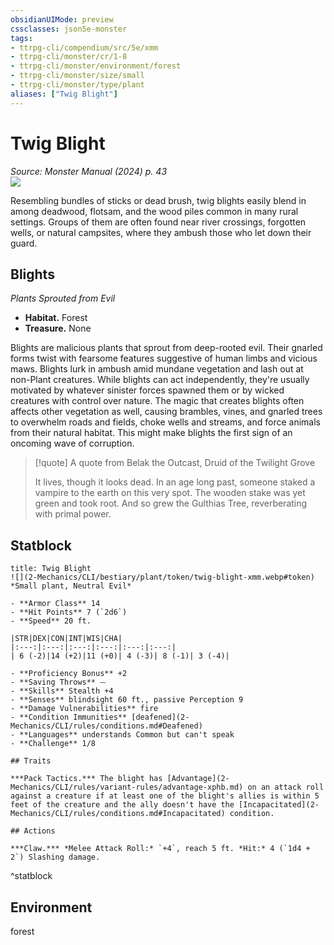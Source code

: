 ```yaml
---
obsidianUIMode: preview
cssclasses: json5e-monster
tags:
- ttrpg-cli/compendium/src/5e/xmm
- ttrpg-cli/monster/cr/1-8
- ttrpg-cli/monster/environment/forest
- ttrpg-cli/monster/size/small
- ttrpg-cli/monster/type/plant
aliases: ["Twig Blight"]
---
```

# Twig Blight
*Source: Monster Manual (2024) p. 43*  
![](2-Mechanics/CLI/bestiary/plant/img/twig-blight.webp#right)

Resembling bundles of sticks or dead brush, twig blights easily blend in among deadwood, flotsam, and the wood piles common in many rural settings. Groups of them are often found near river crossings, forgotten wells, or natural campsites, where they ambush those who let down their guard.

## Blights

*Plants Sprouted from Evil*

- **Habitat.** Forest  
- **Treasure.** None  

Blights are malicious plants that sprout from deep-rooted evil. Their gnarled forms twist with fearsome features suggestive of human limbs and vicious maws. Blights lurk in ambush amid mundane vegetation and lash out at non-Plant creatures. While blights can act independently, they're usually motivated by whatever sinister forces spawned them or by wicked creatures with control over nature. The magic that creates blights often affects other vegetation as well, causing brambles, vines, and gnarled trees to overwhelm roads and fields, choke wells and streams, and force animals from their natural habitat. This might make blights the first sign of an oncoming wave of corruption.

> [!quote] A quote from Belak the Outcast, Druid of the Twilight Grove  
> 
> It lives, though it looks dead. In an age long past, someone staked a vampire to the earth on this very spot. The wooden stake was yet green and took root. And so grew the Gulthias Tree, reverberating with primal power.


## Statblock

```ad-statblock
title: Twig Blight
![](2-Mechanics/CLI/bestiary/plant/token/twig-blight-xmm.webp#token)
*Small plant, Neutral Evil*

- **Armor Class** 14 
- **Hit Points** 7 (`2d6`) 
- **Speed** 20 ft.

|STR|DEX|CON|INT|WIS|CHA|
|:---:|:---:|:---:|:---:|:---:|:---:|
| 6 (-2)|14 (+2)|11 (+0)| 4 (-3)| 8 (-1)| 3 (-4)|

- **Proficiency Bonus** +2
- **Saving Throws** ⏤
- **Skills** Stealth +4
- **Senses** blindsight 60 ft., passive Perception 9
- **Damage Vulnerabilities** fire
- **Condition Immunities** [deafened](2-Mechanics/CLI/rules/conditions.md#Deafened)
- **Languages** understands Common but can't speak
- **Challenge** 1/8

## Traits

***Pack Tactics.*** The blight has [Advantage](2-Mechanics/CLI/rules/variant-rules/advantage-xphb.md) on an attack roll against a creature if at least one of the blight's allies is within 5 feet of the creature and the ally doesn't have the [Incapacitated](2-Mechanics/CLI/rules/conditions.md#Incapacitated) condition.

## Actions

***Claw.*** *Melee Attack Roll:* `+4`, reach 5 ft. *Hit:* 4 (`1d4 + 2`) Slashing damage.
```
^statblock

## Environment

forest